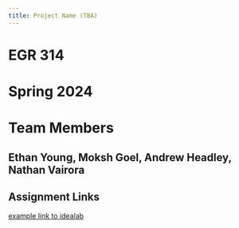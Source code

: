```yaml
---
title: Project Name (TBA)
---
```


# EGR 314
# Spring 2024

# Team Members
## Ethan Young, Moksh Goel, Andrew Headley, Nathan Vairora

## Assignment Links

[example link to idealab](https://idealab.asu.edu)
